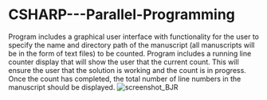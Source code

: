 # CSHARP---Parallel-Programming
 Program includes a graphical user interface with functionality for the user to specify the name and directory path of the manuscript (all manuscripts will be in the form of text files) to be counted. Program includes a running line counter display that will show the user that the current count. This will ensure the user that the solution is working and the count is in progress.  Once the count has completed, the total number of line numbers in the manuscript should be displayed.
![screenshot_BJR](https://user-images.githubusercontent.com/38300718/187519305-fc08d51b-661d-486e-a8e1-ec6545d07c53.png)
